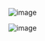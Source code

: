 ![image](https://github.com/user-attachments/assets/569fe026-7889-46b0-b484-d75a763632af)

![image](https://github.com/user-attachments/assets/0ee42ea9-304d-4201-a8be-d4de085bcd09)
